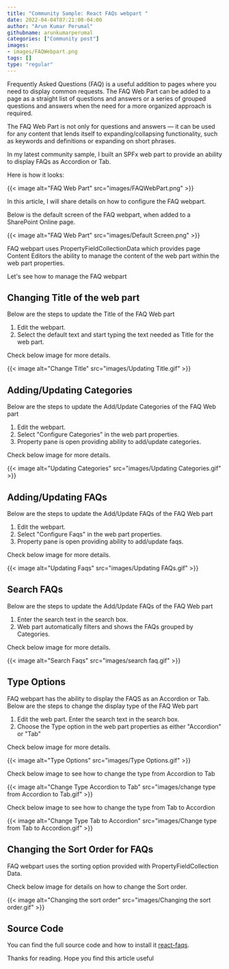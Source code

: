 ```yaml
---
title: "Community Sample: React FAQs webpart "
date: 2022-04-04T07:21:00-04:00
author: "Arun Kumar Perumal"
githubname: arunkumarperumal
categories: ["Community post"]
images:
- images/FAQWebpart.png
tags: []
type: "regular"
---
```


Frequently Asked Questions (FAQ) is a useful addition to pages where you need to display common requests. The FAQ Web Part can be added to a page as a straight list of questions and answers or a series of grouped questions and answers when the need for a more organized approach is required.

The FAQ Web Part is not only for questions and answers — it can be used for any content that lends itself to expanding/collapsing functionality, such as keywords and definitions or expanding on short phrases.

In my latest community sample, I built an SPFx web part to provide an ability to display FAQs as Accordion or Tab. 

Here is how it looks: 

{{< image alt="FAQ Web Part" src="images/FAQWebPart.png" >}}

In this article, I will share details on how to configure the FAQ webpart.

Below is the default screen of the FAQ webpart, when added to a SharePoint Online page. 

{{< image alt="FAQ Web Part" src="images/Default Screen.png" >}}

FAQ webpart uses PropertyFieldCollectionData which provides page Content Editors the ability to manage the content of the web part within the web part properties. 

Let's see how to manage the FAQ webpart
 
## Changing Title of the web part
Below are the steps to update the Title of the FAQ Web part 

1. Edit the webpart. 
1. Select the default text and start typing the text needed as Title for the web part.

Check below image for more details. 

{{< image alt="Change Title" src="images/Updating Title.gif" >}}

## Adding/Updating Categories
Below are the steps to update the Add/Update Categories of the FAQ Web part 

1. Edit the webpart.
1. Select "Configure Categories" in the web part properties.
1. Property pane is open providing ability to add/update categories. 

Check below image for more details. 

{{< image alt="Updating Categories" src="images/Updating Categories.gif" >}}

## Adding/Updating FAQs
Below are the steps to update the Add/Update FAQs of the FAQ Web part 

1. Edit the webpart.
1. Select "Configure Faqs" in the web part properties.
1. Property pane is open providing ability to add/update faqs. 

Check below image for more details. 

{{< image alt="Updating Faqs" src="images/Updating FAQs.gif" >}}

## Search FAQs
Below are the steps to update the Add/Update FAQs of the FAQ Web part 

1. Enter the search text in the search box.
1. Web part automatically filters and shows the FAQs grouped by Categories. 

Check below image for more details. 

{{< image alt="Search Faqs" src="images/search faq.gif" >}}

## Type Options
FAQ webpart has the ability to display the FAQS as an Accordion or Tab. Below are the steps to change the display type of the FAQ Web part 

1. Edit the web part. Enter the search text in the search box.
1. Choose the Type option in the web part properties as either "Accordion" or "Tab" 

Check below image for more details. 

{{< image alt="Type Options" src="images/Type Options.gif" >}}

Check below image to see how to change the type from Accordion to Tab 

{{< image alt="Change Type Accordion to Tab" src="images/change type from Accordion to Tab.gif" >}}

Check below image to see how to change the type from Tab to Accordion

{{< image alt="Change Type Tab to Accordion" src="images/Change type from Tab to Accordion.gif" >}}

## Changing the Sort Order for FAQs
FAQ webpart uses the sorting option provided with PropertyFieldCollection Data. 

Check below image for details on how to change the Sort order. 

{{< image alt="Changing the sort order" src="images/Changing the sort order.gif" >}}

## Source Code
You can find the full source code and how to install
it [react-faqs](https://github.com/pnp/sp-dev-fx-webparts/tree/main/samples/react-faqs).
 


Thanks for reading. Hope you find this article useful
